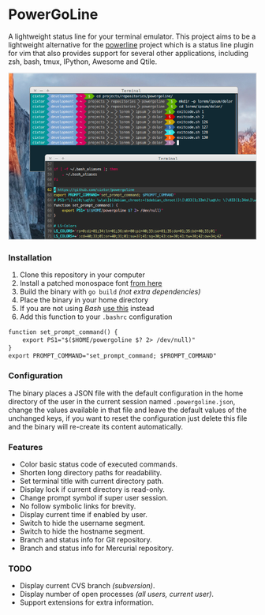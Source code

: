 # PowerGoLine

A lightweight status line for your terminal emulator. This project aims to be a lightweight alternative for the [powerline](https://github.com/powerline/powerline) project which is a status line plugin for vim that also provides support for several other applications, including zsh, bash, tmux, IPython, Awesome and Qtile.

![PowerGoLine Screenshot](screenshot.png)

### Installation

1. Clone this repository in your computer
2. Install a patched monospace font [from here](https://github.com/powerline/fonts)
3. Build the binary with `go build` _(not extra dependencies)_
4. Place the binary in your home directory
5. If you are not using _Bash_ [use this](https://github.com/milkbikis/powerline-shell) instead
6. Add this function to your `.bashrc` configuration

```
function set_prompt_command() {
    export PS1="$($HOME/powergoline $? 2> /dev/null)"
}
export PROMPT_COMMAND="set_prompt_command; $PROMPT_COMMAND"
```

### Configuration

The binary places a JSON file with the default configuration in the home directory of the user in the current session named `.powergoline.json`, change the values available in that file and leave the default values of the unchanged keys, if you want to reset the configuration just delete this file and the binary will re-create its content automatically.

### Features

* Color basic status code of executed commands.
* Shorten long directory paths for readability.
* Set terminal title with current directory path.
* Display lock if current directory is read-only.
* Change prompt symbol if super user session.
* No follow symbolic links for brevity.
* Display current time if enabled by user.
* Switch to hide the username segment.
* Switch to hide the hostname segment.
* Branch and status info for Git repository.
* Branch and status info for Mercurial repository.

### TODO

* Display current CVS branch _(subversion)_.
* Display number of open processes _(all users, current user)_.
* Support extensions for extra information.
